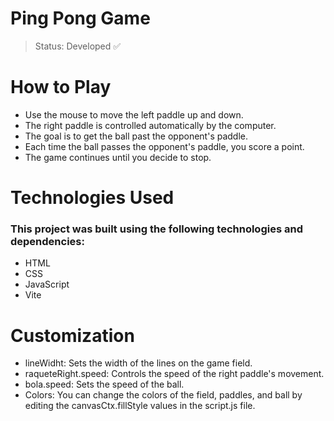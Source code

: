 <h1>Ping Pong Game</h1>

> Status: Developed ✅

# How to Play

+ Use the mouse to move the left paddle up and down.
+ The right paddle is controlled automatically by the computer.
+ The goal is to get the ball past the opponent's paddle.
+ Each time the ball passes the opponent's paddle, you score a point.
+ The game continues until you decide to stop.


# Technologies Used 

### This project was built using the following technologies and dependencies:

+ HTML
+ CSS
+ JavaScript
+ Vite

# Customization

* lineWidht: Sets the width of the lines on the game field.
* raqueteRight.speed: Controls the speed of the right paddle's movement.
* bola.speed: Sets the speed of the ball.
* Colors: You can change the colors of the field, paddles, and ball by editing the canvasCtx.fillStyle values in the script.js file.



